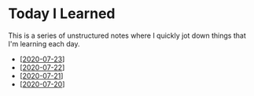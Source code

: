 # Today I Learned

This is a series of unstructured notes where I quickly jot down things that I'm
learning each day.

- [[2020-07-23]]
- [[2020-07-22]]
- [[2020-07-21]]
- [[2020-07-20]]



[//begin]: # "Autogenerated link references for markdown compatibility"
[2020-07-23]: 2020-07/2020-07-23 "2020-07-23"
[2020-07-22]: 2020-07/2020-07-22 "2020-07-22"
[2020-07-21]: 2020-07/2020-07-21 "2020-07-21"
[2020-07-20]: 2020-07/2020-07-20 "2020-07-20"
[//end]: # "Autogenerated link references"
